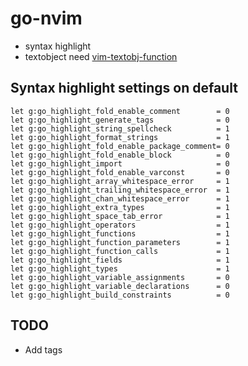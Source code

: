 # go-nvim

- syntax highlight
- textobject need
  [vim-textobj-function](https://github.com/kana/vim-textobj-funcfunction)

## Syntax highlight settings on default

```viml
let g:go_highlight_fold_enable_comment        = 0
let g:go_highlight_generate_tags              = 0
let g:go_highlight_string_spellcheck          = 1
let g:go_highlight_format_strings             = 1
let g:go_highlight_fold_enable_package_comment= 0
let g:go_highlight_fold_enable_block          = 0
let g:go_highlight_import                     = 0
let g:go_highlight_fold_enable_varconst       = 0
let g:go_highlight_array_whitespace_error     = 1
let g:go_highlight_trailing_whitespace_error  = 1
let g:go_highlight_chan_whitespace_error      = 1
let g:go_highlight_extra_types                = 1
let g:go_highlight_space_tab_error            = 1
let g:go_highlight_operators                  = 1
let g:go_highlight_functions                  = 1
let g:go_highlight_function_parameters        = 1
let g:go_highlight_function_calls             = 1
let g:go_highlight_fields                     = 1
let g:go_highlight_types                      = 1
let g:go_highlight_variable_assignments       = 0
let g:go_highlight_variable_declarations      = 0
let g:go_highlight_build_constraints          = 0
```

## TODO

- Add tags
